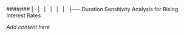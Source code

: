 ####### |   |   |   |   |   |   ├── Duration Sensitivity Analysis for Rising Interest Rates

*Add content here*